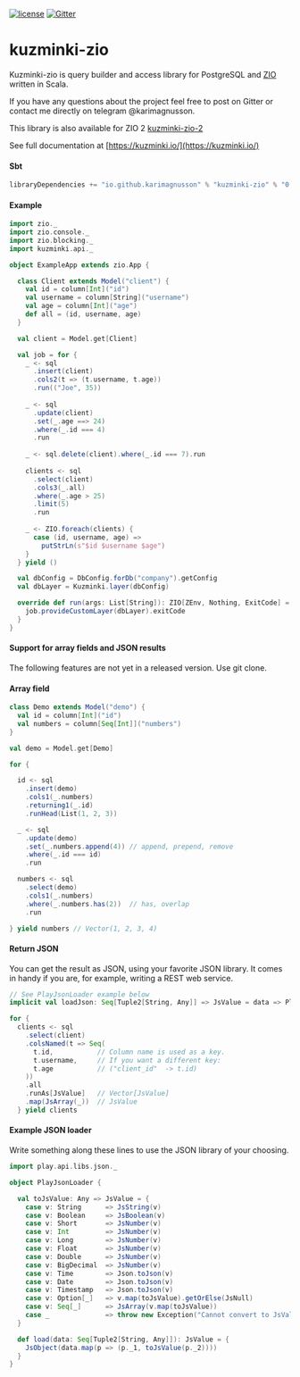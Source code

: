 [![license](https://img.shields.io/github/license/rdbc-io/rdbc.svg?style=flat-square)](https://github.com/rdbc-io/rdbc/blob/master/LICENSE)
[![Gitter](https://img.shields.io/gitter/room/gitterHQ/gitter.svg?style=flat-square)](https://gitter.im/kuzminki/kuzminki-zio)
# kuzminki-zio

Kuzminki-zio is query builder and access library for PostgreSQL and [ZIO](https://zio.dev/) written in Scala.

If you have any questions about the project feel free to post on Gitter or contact me directly on telegram @karimagnusson.

This library is also available for ZIO 2 [kuzminki-zio-2](https://github.com/karimagnusson/kuzminki-zio-2)

See full documentation at [https://kuzminki.io/](https://kuzminki.io/)

#### Sbt
```sbt
libraryDependencies += "io.github.karimagnusson" % "kuzminki-zio" % "0.9.2"
```

#### Example
```scala
import zio._
import zio.console._
import zio.blocking._
import kuzminki.api._

object ExampleApp extends zio.App {

  class Client extends Model("client") {
    val id = column[Int]("id")
    val username = column[String]("username")
    val age = column[Int]("age")
    def all = (id, username, age)
  }

  val client = Model.get[Client]

  val job = for {
    _ <- sql
      .insert(client)
      .cols2(t => (t.username, t.age))
      .run(("Joe", 35))
    
    _ <- sql
      .update(client)
      .set(_.age ==> 24)
      .where(_.id === 4)
      .run
    
    _ <- sql.delete(client).where(_.id === 7).run
    
    clients <- sql
      .select(client)
      .cols3(_.all)
      .where(_.age > 25)
      .limit(5)
      .run
    
    _ <- ZIO.foreach(clients) {
      case (id, username, age) =>
        putStrLn(s"$id $username $age")
    }
  } yield ()

  val dbConfig = DbConfig.forDb("company").getConfig
  val dbLayer = Kuzminki.layer(dbConfig)

  override def run(args: List[String]): ZIO[ZEnv, Nothing, ExitCode] = {
    job.provideCustomLayer(dbLayer).exitCode
  }
}
```

#### Support for array fields and JSON results
The following features are not yet in a released version. Use git clone.

#### Array field
```scala
class Demo extends Model("demo") {
  val id = column[Int]("id")
  val numbers = column[Seq[Int]]("numbers")
}

val demo = Model.get[Demo]

for {

  id <- sql
    .insert(demo)
    .cols1(_.numbers)
    .returning1(_.id)
    .runHead(List(1, 2, 3))

  _ <- sql
    .update(demo)
    .set(_.numbers.append(4)) // append, prepend, remove
    .where(_.id === id)
    .run

  numbers <- sql
    .select(demo)
    .cols1(_.numbers)
    .where(_.numbers.has(2))  // has, overlap
    .run

} yield numbers // Vector(1, 2, 3, 4)
```

#### Return JSON
You can get the result as JSON, using your favorite JSON library. It comes in handy if you are, for example, writing a REST web service.
```scala
// See PlayJsonLoader example below
implicit val loadJson: Seq[Tuple2[String, Any]] => JsValue = data => PlayJsonLoader.load(data)

for {
  clients <- sql
    .select(client)
    .colsNamed(t => Seq(
      t.id,           // Column name is used as a key.
      t.username,     // If you want a different key:
      t.age           // ("client_id"  -> t.id)
    ))
    .all
    .runAs[JsValue]   // Vector[JsValue]
    .map(JsArray(_))  // JsValue
  } yield clients
```

#### Example JSON loader
Write something along these lines to use the JSON library of your choosing.
```scala
import play.api.libs.json._

object PlayJsonLoader {

  val toJsValue: Any => JsValue = {
    case v: String      => JsString(v)
    case v: Boolean     => JsBoolean(v)
    case v: Short       => JsNumber(v)
    case v: Int         => JsNumber(v)
    case v: Long        => JsNumber(v)
    case v: Float       => JsNumber(v)
    case v: Double      => JsNumber(v)
    case v: BigDecimal  => JsNumber(v)
    case v: Time        => Json.toJson(v)
    case v: Date        => Json.toJson(v)
    case v: Timestamp   => Json.toJson(v)
    case v: Option[_]   => v.map(toJsValue).getOrElse(JsNull)
    case v: Seq[_]      => JsArray(v.map(toJsValue))
    case _              => throw new Exception("Cannot convert to JsValue")
  }

  def load(data: Seq[Tuple2[String, Any]]): JsValue = {
    JsObject(data.map(p => (p._1, toJsValue(p._2))))
  }
}
```



